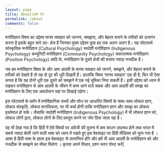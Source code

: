 ```yaml
---
layout: page
title: About(बारे में)
permalink: /about
comments: false
---
```


मनोविज्ञान विषय का उद्देश्य मानव व्यवहार को जानना, समझना, और बेहतर बनाने के तरीकों को उजागर करना है इसके बहुत सारे उप- क्षेत्र हैं जिनका मुख्य उद्देश्य कुछ हद तक अलग अलग है। यह प्लेटफार्म सांस्कृतिक मनोविज्ञान (Cultural Psychology) स्वदेशी मनोविज्ञान (Indigenous Psychology) कम्युनिटी मनोविज्ञान (Community Psychology) सकारात्मक मनोविज्ञान (Positive Psychology) आदि के, मनोविज्ञान के दूसरे क्षेत्रों की बजाय ज्यादा नजदीक है।  

जब हम मनोविज्ञान विषय के और आम आदमी के मानव व्यवहार को जानने, समझने, और बेहतर बनाने के तरीकों को देखते हैं तो यह दो दूर की धूरी दिखती हैं। हालांकि विषय ‘मानव व्यवहार’ एक ही है, फिर भी ऐसा लगता है कि यह दोनों धूरी एक दूसरे को समझने में एक नई भूमिका निभा सकती हैं। इसी उद्देश्य को ध्यान में रखकर मनोविज्ञान से आम आदमी के जीवन में काम आने वाले सबक और आम आदमी की समझ का मनोविज्ञान के लिए एक अवलोकन यहां पर दिखाई ‍पड़ेगा।  

इस प्लेटफार्म के ब्लॉग में मनोवैज्ञानिक तथ्यों और शोध पर आधारित विषयों के साथ-साथ लोकल ज्ञान, लोकल संस्कृति, लोकल मानसिकता, पर भी चर्चा होगी ताकि मनोविज्ञान ज्ञान और समझ का लोकल इस्तेमाल हो सके। जैसाकि स्वदेशी मनोविज्ञान (Indigenous Psychology) में भी लोकल ज्ञान को, लोकल लोगों द्वारा, लोकल लोगों के लिए प्रस्तुत करने पर जोर दिया जाता रहा है।  

यह भी देखा गया है कि हिंदी में ऐसे विषयों पर अंग्रेजी की तुलना में कम साधन उपलब्ध होने तथा भारत में सबसे ज्यादा बोली जाने वाली भाषा को ध्यान में रखते हुए इस वेबसाइट पर हिंदी मीडियम को चुना गया है । आशा है हिंदी भाषा के ज्ञाता इस वेबसाइट से लाभान्वित होंगे और हमें भी आम आदमी के मनोविज्ञान को और नजदीक से समझने का मौका मिलेगा । कृपया अपने विचार, प्रश्न जरुर पोस्ट करें|  

